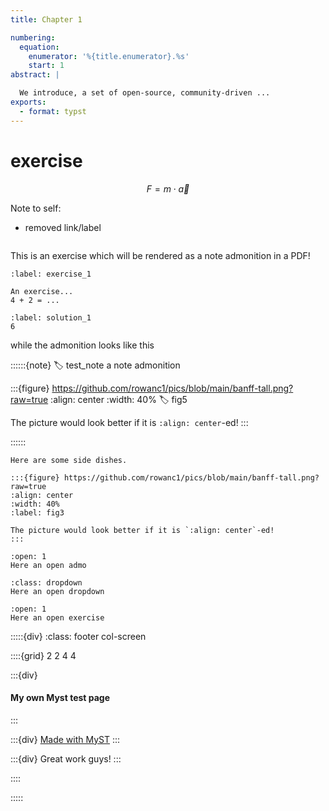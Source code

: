 ```yaml
---
title: Chapter 1

numbering:
  equation:
    enumerator: '%{title.enumerator}.%s'
    start: 1
abstract: |

  We introduce, a set of open-source, community-driven ...
exports:
  - format: typst
---
```


# exercise

$$\label{eq3} F=m\cdot\vec{a}$$

Note to self:
- removed link/label

```{iframe} https://mystmd.org/
```




This is an exercise which will be rendered as a note admonition in a PDF! 

```{exercise} Name exercise
:label: exercise_1

An exercise...
4 + 2 = ...
```

```{solution} exercise_1
:label: solution_1
6
```

<!-- This should be a link to the exercise ->  [exercise](#exercise_1) <-

and this should be a link to the solution ->  [solution](#solution_1) <- -->

while the admonition looks like this

::::::{note}
:label: test_note
a note admonition

:::{figure} https://github.com/rowanc1/pics/blob/main/banff-tall.png?raw=true
:align: center
:width: 40%
:label: fig5

The picture would look better if it is `:align: center`-ed!
:::


::::::

<!-- and this should be a link to the note -> [testnote](#test_note) <-. The link does not come to the pdf as of now, so we do not have to worry about this for the exerciss + solution. -->

```{intermezzo} No name
Here are some side dishes.

:::{figure} https://github.com/rowanc1/pics/blob/main/banff-tall.png?raw=true
:align: center
:width: 40%
:label: fig3

The picture would look better if it is `:align: center`-ed!
:::

```

```{admonition}
:open: 1
Here an open admo
```

```{admonition}
:class: dropdown
Here an open dropdown
```

```{exercise}
:open: 1
Here an open exercise
```


<!-- FOOTER -->

:::::{div}
:class: footer col-screen

::::{grid} 2 2 4 4

:::{div}
<h4>My own Myst test page</h4>

:::

:::{div}
[Made with MyST](https://mystmd.org/)
:::

:::{div}
Great work guys!
:::

::::

:::::

